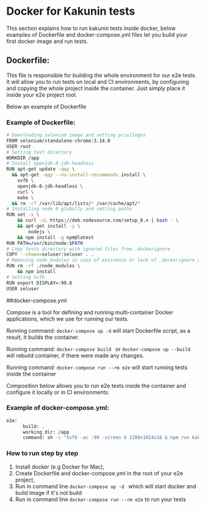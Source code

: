 # Docker for Kakunin tests

This section explains how to run kakunin tests inside docker, below examples of Dockerfile
and docker-compose.yml files let you build your first docker image and run tests.

## Dockerfile:

This file is responsible for building the whole environment for our e2e tests.
It will allow you to run tests on local and CI environments, 
by configuring and copying the whole project inside the container.
Just simply place it inside your e2e project root.

Below an example of Dockerfile

### Example of Dockerfile:
```bash
# Downloading selenium image and setting privileges
FROM selenium/standalone-chrome:3.14.0
USER root
# Setting test directory
WORKDIR /app
# Install openjdk-8-jdk-headless
RUN apt-get update -qqy \
  && apt-get -qqy --no-install-recommends install \
    xvfb \
    openjdk-8-jdk-headless \
    curl \
    make \
  && rm -rf /var/lib/apt/lists/* /var/cache/apt/*
# Installing node 8 globally and setting paths
RUN set -x \
    && curl -sL https://deb.nodesource.com/setup_8.x | bash - \
    && apt-get install -y \
        nodejs \
    && npm install -g npm@latest
RUN PATH=/usr/bin/node:$PATH
# Copy tests directory with ignored files from .dockerignore
COPY --chown=seluser:seluser . .
# Removing node_modules in case of existence or lack of .dockerignore and installing from package.json
RUN rm -rf ./node_modules \
    && npm install
# Setting Xvfb
RUN export DISPLAY=:99.0
USER seluser
```

##docker-compose.yml

Compose is a tool for defining and running multi-container Docker applications, which we use
for running our tests.

Running command: ``docker-compose up -d`` will start Dockerfile script, as a result, it builds the container.
 
Running command: ``docker-compose build `` or ``docker-compose up --build`` will 
rebuild container, if there were made any changes.
 
Running command: ``docker-compose run --rm e2e`` will start running tests inside the container


Composition below allows you to run e2e tests inside the container and configure it locally or
in CI environments.


### Example of docker-compose.yml:
```bash
e2e:
      build: .
      working_dir: /app
      command: sh -c "Xvfb -ac :99 -screen 0 1280x1024x16 & npm run kakunin"
```

### How to run step by step
1. Install docker (e.g Docker for Mac),
2. Create Dockerfile and docker-compose.yml in the root of your e2e project,
3. Run in command line `docker-compose up -d ` which will start docker and build image
 if it's not build
4. Run in command line `docker-compose run --rm e2e` to run your tests


